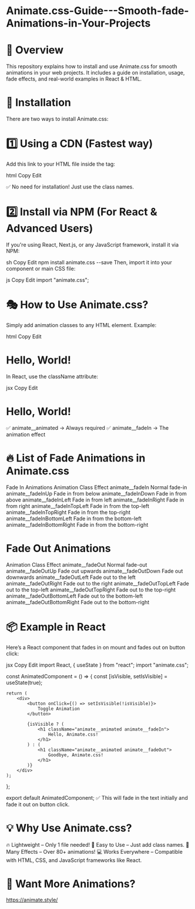 # Animate.css-Guide---Smooth-fade-Animations-in-Your-Projects

#  📌 Overview
This repository explains how to install and use Animate.css for smooth animations in your web projects. It includes a guide on installation, usage, fade effects, and real-world examples in React & HTML.

# 🚀 Installation
There are two ways to install Animate.css:

# 1️⃣ Using a CDN (Fastest way)
Add this link to your HTML file inside the <head> tag:

html
Copy
Edit
<link rel="stylesheet" href="https://cdnjs.cloudflare.com/ajax/libs/animate.css/4.1.1/animate.min.css"/>
✅ No need for installation! Just use the class names.

# 2️⃣ Install via NPM (For React & Advanced Users)
If you're using React, Next.js, or any JavaScript framework, install it via NPM:

sh
Copy
Edit
npm install animate.css --save
Then, import it into your component or main CSS file:

js
Copy
Edit
import "animate.css";

# 🎭 How to Use Animate.css?
Simply add animation classes to any HTML element. Example:

html
Copy
Edit
<h1 class="animate__animated animate__fadeIn">Hello, World!</h1>
In React, use the className attribute:

jsx
Copy
Edit
<h1 className="animate__animated animate__fadeIn">Hello, World!</h1>
✅ animate__animated → Always required
✅ animate__fadeIn → The animation effect

# 🔥 List of Fade Animations in Animate.css
Fade In Animations
Animation Class	Effect
animate__fadeIn	Normal fade-in
animate__fadeInUp	Fade in from below
animate__fadeInDown	Fade in from above
animate__fadeInLeft	Fade in from left
animate__fadeInRight	Fade in from right
animate__fadeInTopLeft	Fade in from the top-left
animate__fadeInTopRight	Fade in from the top-right
animate__fadeInBottomLeft	Fade in from the bottom-left
animate__fadeInBottomRight	Fade in from the bottom-right

# Fade Out Animations

Animation Class	Effect
animate__fadeOut	Normal fade-out
animate__fadeOutUp	Fade out upwards
animate__fadeOutDown	Fade out downwards
animate__fadeOutLeft	Fade out to the left
animate__fadeOutRight	Fade out to the right
animate__fadeOutTopLeft	Fade out to the top-left
animate__fadeOutTopRight	Fade out to the top-right
animate__fadeOutBottomLeft	Fade out to the bottom-left
animate__fadeOutBottomRight	Fade out to the bottom-right
# 📦 Example in React
Here’s a React component that fades in on mount and fades out on button click:

jsx
Copy
Edit
import React, { useState } from "react";
import "animate.css";

const AnimatedComponent = () => {
    const [isVisible, setIsVisible] = useState(true);

    return (
        <div>
            <button onClick={() => setIsVisible(!isVisible)}>
                Toggle Animation
            </button>

            {isVisible ? (
                <h1 className="animate__animated animate__fadeIn">
                    Hello, Animate.css!
                </h1>
            ) : (
                <h1 className="animate__animated animate__fadeOut">
                    Goodbye, Animate.css!
                </h1>
            )}
        </div>
    );
};

export default AnimatedComponent;
✅ This will fade in the text initially and fade it out on button click.

# 💡 Why Use Animate.css?
🔥 Lightweight – Only 1 file needed!
🚀 Easy to Use – Just add class names.
🎨 Many Effects – Over 80+ animations!
💻 Works Everywhere – Compatible with HTML, CSS, and JavaScript frameworks like React.

# 🚀 Want More Animations?
https://animate.style/
